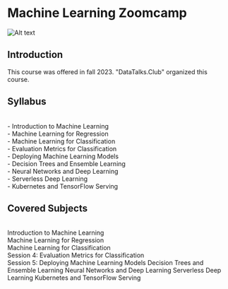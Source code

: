 # Machine Learning Zoomcamp


![Alt text](https://secure.meetupstatic.com/photos/event/c/0/e/f/600_501229391.jpeg)


## Introduction

This course was offered in fall 2023. "DataTalks.Club" organized this course.

## Syllabus
<br> - Introduction to Machine Learning
<br> - Machine Learning for Regression
<br> - Machine Learning for Classification
<br> - Evaluation Metrics for Classification
<br>- Deploying Machine Learning Models
<br>- Decision Trees and Ensemble Learning
<br>- Neural Networks and Deep Learning
<br>- Serverless Deep Learning
<br>- Kubernetes and TensorFlow Serving

## Covered Subjects
<br> Introduction to Machine Learning
<br> Machine Learning for Regression
<br> Machine Learning for Classification
<br> Session 4: Evaluation Metrics for Classification
<br> Session 5: Deploying Machine Learning Models
Decision Trees and Ensemble Learning
Neural Networks and Deep Learning
Serverless Deep Learning
Kubernetes and TensorFlow Serving
